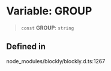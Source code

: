# Variable: GROUP

> `const` **GROUP**: `string`

## Defined in

node_modules/blockly/blockly.d.ts:1267
